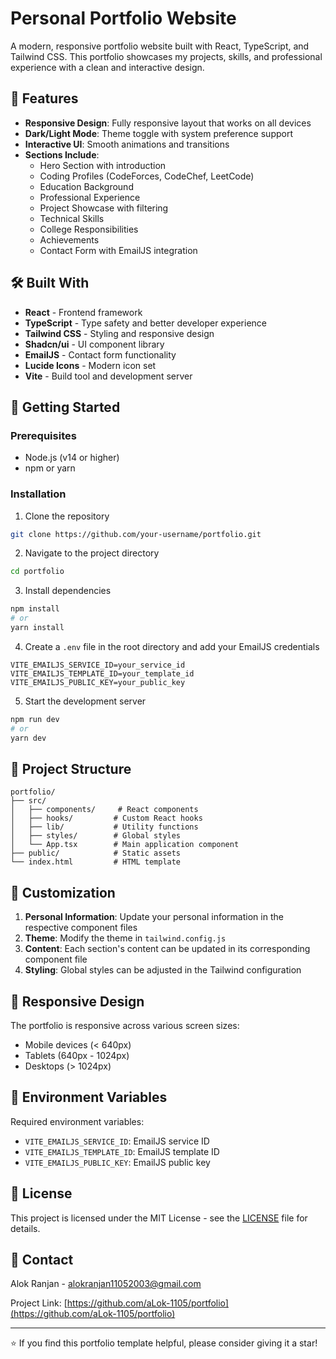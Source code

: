 # Personal Portfolio Website

A modern, responsive portfolio website built with React, TypeScript, and Tailwind CSS. This portfolio showcases my projects, skills, and professional experience with a clean and interactive design.

## 🌟 Features

- **Responsive Design**: Fully responsive layout that works on all devices
- **Dark/Light Mode**: Theme toggle with system preference support
- **Interactive UI**: Smooth animations and transitions
- **Sections Include**:
  - Hero Section with introduction
  - Coding Profiles (CodeForces, CodeChef, LeetCode)
  - Education Background
  - Professional Experience
  - Project Showcase with filtering
  - Technical Skills
  - College Responsibilities
  - Achievements
  - Contact Form with EmailJS integration

## 🛠️ Built With

- **React** - Frontend framework
- **TypeScript** - Type safety and better developer experience
- **Tailwind CSS** - Styling and responsive design
- **Shadcn/ui** - UI component library
- **EmailJS** - Contact form functionality
- **Lucide Icons** - Modern icon set
- **Vite** - Build tool and development server

## 🚀 Getting Started

### Prerequisites

- Node.js (v14 or higher)
- npm or yarn

### Installation

1. Clone the repository
```bash
git clone https://github.com/your-username/portfolio.git
```

2. Navigate to the project directory
```bash
cd portfolio
```

3. Install dependencies
```bash
npm install
# or
yarn install
```

4. Create a `.env` file in the root directory and add your EmailJS credentials
```env
VITE_EMAILJS_SERVICE_ID=your_service_id
VITE_EMAILJS_TEMPLATE_ID=your_template_id
VITE_EMAILJS_PUBLIC_KEY=your_public_key
```

5. Start the development server
```bash
npm run dev
# or
yarn dev
```

## 📁 Project Structure

```
portfolio/
├── src/
│   ├── components/     # React components
│   ├── hooks/         # Custom React hooks
│   ├── lib/           # Utility functions
│   ├── styles/        # Global styles
│   └── App.tsx        # Main application component
├── public/            # Static assets
└── index.html         # HTML template
```

## 🎨 Customization

1. **Personal Information**: Update your personal information in the respective component files
2. **Theme**: Modify the theme in `tailwind.config.js`
3. **Content**: Each section's content can be updated in its corresponding component file
4. **Styling**: Global styles can be adjusted in the Tailwind configuration

## 📱 Responsive Design

The portfolio is responsive across various screen sizes:
- Mobile devices (< 640px)
- Tablets (640px - 1024px)
- Desktops (> 1024px)

## 🔧 Environment Variables

Required environment variables:
- `VITE_EMAILJS_SERVICE_ID`: EmailJS service ID
- `VITE_EMAILJS_TEMPLATE_ID`: EmailJS template ID
- `VITE_EMAILJS_PUBLIC_KEY`: EmailJS public key

## 📝 License

This project is licensed under the MIT License - see the [LICENSE](LICENSE) file for details.

## 🤝 Contact

Alok Ranjan - alokranjan11052003@gmail.com

Project Link: [https://github.com/aLok-1105/portfolio](https://github.com/aLok-1105/portfolio)

---

⭐️ If you find this portfolio template helpful, please consider giving it a star! 